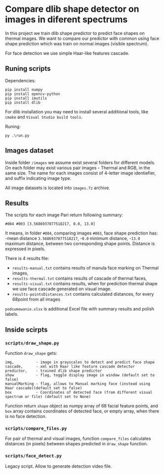 # Compare dlib shape detector on images in diferent spectrums

In this project we train dlib shape predictor to predict face shapes on thermal images. We want to compare our predictor with common using face shape prediction which was train on normal images (visible spectrum).

For face detection we use simple Haar-like features cascade.

## Runing scripts
Dependencies:
```
pip install numpy
pip install opencv-python
pip install imutils
pip install dlib
```
For dlib installation you may need to install several additional tools, like `cmake` and `Visual Studio build tools`.

Runing:
```
py .\run.py
```

## Images dataset
Inside folder `/images` we assume exist several folders for different models. On each folder may exist various pair images - Thermal and RGB, in the same size. The name for each images consist of 4-letter image identiefier, and suffix indicating image type.

All image datasets is located into `images.7z` archive.

## Results
The scripts for each image Pari return following summary:
```
#004 #003 [3.5686937077518217, 0.0, 13.0]
```
It means, in folder `#004`, comparing images `#003`, face shape prediction has:
-mean distance `3.5686937077518217`,
-`0.0` minimum distance,
-`13.0` maximum distance,
between two corresponding shape points. Distance is expressed in pixels.

There is 4 results file:
- `results-manual.txt` contains results of manula face marking on Thermal images,
- `results-thermal.txt` contains results of cascade of thermal faces,
- `results-visual.txt` contains results, when for prediction thermal shape we use face cascade generated on visual image.
- `results-pointsDistances.txt` contains calculated distances, for every 68point from all images

`podsumowanie.xlsx` is additional Excel file with summary results and polish labels.

## Inside scirpts

### `scripts/draw_shape.py`
Function `draw_shape` gets:
```
img,          - image in grayscales to detect and predict face shape
cascade,      - xml with Haar like feature cascade detector
predictor,    - trained dlib shape predictor
show          - flag, toggle display image in window (default set to false)
manualMarking - flag, allows to Manual marking face (instead using Haar cascade)(default set to false)
box           - Coordinates of detected face (from different visual spectrum or file) (default set to None)
```
Function return `shape` object as numpy array of 68 facial feature points, and `box` array contains coordinates of detected face, or empty array, when there is no face detection.

### `scripts/compare_files.py`
For pair of thermal and visual images, function `compare_files` calculates distances (in pixels) between shapes predicted in `draw_shape` function.

### `scripts/face_detect.py`
Legacy script. Allow to generate detection video file.
